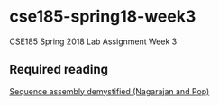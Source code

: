 # cse185-spring18-week3
CSE185 Spring 2018 Lab Assignment Week 3

## Required reading
[Sequence assembly demystified (Nagarajan and Pop)](https://drive.google.com/file/d/1zBg8fr3WYTu_1uptU9rAYbWSVa7u7_N1/view?usp=sharing)
